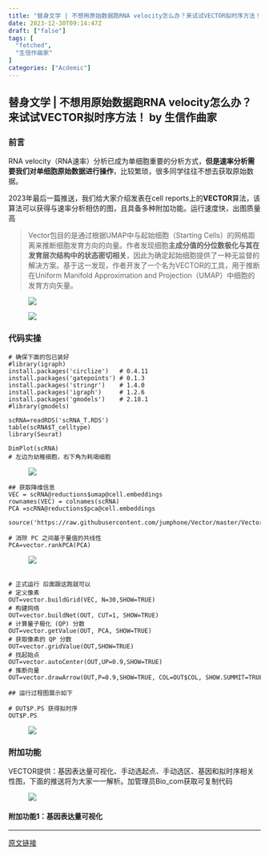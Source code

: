 ```yaml
---
title: "替身文学 | 不想用原始数据跑RNA velocity怎么办？来试试VECTOR拟时序方法！"
date: 2023-12-30T09:14:47Z
draft: ["false"]
tags: [
  "fetched",
  "生信作曲家"
]
categories: ["Acdemic"]
---
```

替身文学 | 不想用原始数据跑RNA velocity怎么办？来试试VECTOR拟时序方法！ by 生信作曲家
------
<div><section><h3><span>前言</span></h3><p>RNA velocity（RNA速率）分析已成为单细胞重要的分析方式，<strong>但是速率分析需要我们对单细胞原始数据进行操作</strong>，比较繁琐，很多同学往往不想去获取原始数据。</p><p>2023年最后一篇推送，我们给大家介绍发表在cell reports上的<span><strong>VECTOR</strong></span>算法，该算法可以获得与速率分析相仿的图，且具备多种附加功能。运行速度快，出图质量高<span></span></p><blockquote><p>Vector包目的是通过根据UMAP中与起始细胞（Starting Cells）的网格距离来推断细胞发育方向的向量。作者发现细胞<strong>主成分值的分位数极化与其在发育层次结构中的状态密切相关</strong>，因此为确定起始细胞提供了一种无监督的解决方案。基于这一发现，作者开发了一个名为VECTOR的工具，用于推断在Uniform Manifold Approximation and Projection（UMAP）中细胞的发育方向矢量。</p></blockquote><figure><figcaption><img data-imgfileid="100004769" data-ratio="0.9294990723562152" data-src="https://mmbiz.qpic.cn/mmbiz_png/mo60jlFOtaAonUsfjVE4sI5xSNyRJ5iblyxPaNpwVtewFEks8qvh6Ld984OVpDJXb7wrgWaDznFsx9ryaMfLXkg/640?wx_fmt=png&amp;from=appmsg" data-type="png" data-w="539" src="https://mmbiz.qpic.cn/mmbiz_png/mo60jlFOtaAonUsfjVE4sI5xSNyRJ5iblyxPaNpwVtewFEks8qvh6Ld984OVpDJXb7wrgWaDznFsx9ryaMfLXkg/640?wx_fmt=png&amp;from=appmsg"></figcaption></figure><figure><figcaption><img data-imgfileid="100004770" data-ratio="0.9920556107249255" data-src="https://mmbiz.qpic.cn/mmbiz_png/mo60jlFOtaAonUsfjVE4sI5xSNyRJ5iblrfqGZ6Poq0A9Hjric9ZQFLTLr5XibgFAjtMqh2SSU6raUhndJPgeDFTQ/640?wx_fmt=png&amp;from=appmsg" data-type="png" data-w="1007" src="https://mmbiz.qpic.cn/mmbiz_png/mo60jlFOtaAonUsfjVE4sI5xSNyRJ5iblrfqGZ6Poq0A9Hjric9ZQFLTLr5XibgFAjtMqh2SSU6raUhndJPgeDFTQ/640?wx_fmt=png&amp;from=appmsg"></figcaption></figure><h3><span>代码实操</span></h3><pre><code><span># 确保下面的包已装好</span><br><span>#library(igraph)</span><br>install.packages(<span>'circlize'</span>)   <span># 0.4.11</span><br>install.packages(<span>'gatepoints'</span>) <span># 0.1.3</span><br>install.packages(<span>'stringr'</span>)    <span># 1.4.0</span><br>install.packages(<span>'igraph'</span>)     <span># 1.2.6</span><br>install.packages(<span>'gmodels'</span>)    <span># 2.18.1</span><br><span>#library(gmodels)</span><br><br>scRNA=readRDS(<span>'scRNA_T.RDS'</span>)<br>table(scRNA$T_celltype)<br><span>library</span>(Seurat)<br><br>DimPlot(scRNA)<br><span># 左边为幼稚细胞，右下角为耗竭细胞</span><br></code></pre><figure><figcaption><img data-imgfileid="100004771" data-ratio="0.6722222222222223" data-src="https://mmbiz.qpic.cn/mmbiz_png/mo60jlFOtaAonUsfjVE4sI5xSNyRJ5iblx7tsAvu1Jguibr7tEypc1ulQricMqZf0pncUw4xNmMdL53bciboLAoUAA/640?wx_fmt=png&amp;from=appmsg" data-type="png" data-w="1080" src="https://mmbiz.qpic.cn/mmbiz_png/mo60jlFOtaAonUsfjVE4sI5xSNyRJ5iblx7tsAvu1Jguibr7tEypc1ulQricMqZf0pncUw4xNmMdL53bciboLAoUAA/640?wx_fmt=png&amp;from=appmsg"></figcaption></figure><pre><code><span>## 获取降维信息</span><br>VEC = scRNA@reductions$umap@cell.embeddings<br>rownames(VEC) = colnames(scRNA)<br>PCA =scRNA@reductions$pca@cell.embeddings<br><br><span>source</span>(<span>'https://raw.githubusercontent.com/jumphone/Vector/master/Vector.R'</span>)<br><br><span># 消除 PC 之间基于量值的共线性 </span><br>PCA=vector.rankPCA(PCA)<br></code></pre><figure><figcaption><img data-imgfileid="100004772" data-ratio="0.5266990291262136" data-src="https://mmbiz.qpic.cn/mmbiz_png/mo60jlFOtaAonUsfjVE4sI5xSNyRJ5ibl5Sxhax2NGRVdm1mHh3KWrYyIcbZibs2DNYAlmffNITVaYKIfpvCh7rw/640?wx_fmt=png&amp;from=appmsg" data-type="png" data-w="824" src="https://mmbiz.qpic.cn/mmbiz_png/mo60jlFOtaAonUsfjVE4sI5xSNyRJ5ibl5Sxhax2NGRVdm1mHh3KWrYyIcbZibs2DNYAlmffNITVaYKIfpvCh7rw/640?wx_fmt=png&amp;from=appmsg"><br><br></figcaption></figure><pre><code><span># 正式运行 后面跟这跑就可以</span><br><span># 定义像素</span><br>OUT=vector.buildGrid(VEC, N=<span>30</span>,SHOW=<span>TRUE</span>)<br><span># 构建网络</span><br>OUT=vector.buildNet(OUT, CUT=<span>1</span>, SHOW=<span>TRUE</span>)<br><span># 计算量子极化 (QP) 分数</span><br>OUT=vector.getValue(OUT, PCA, SHOW=<span>TRUE</span>)<br><span># 获取像素的 QP 分数</span><br>OUT=vector.gridValue(OUT,SHOW=<span>TRUE</span>)<br><span># 找起始点</span><br>OUT=vector.autoCenter(OUT,UP=<span>0.9</span>,SHOW=<span>TRUE</span>)<br><span># 推断向量</span><br>OUT=vector.drawArrow(OUT,P=<span>0.9</span>,SHOW=<span>TRUE</span>, COL=OUT$COL, SHOW.SUMMIT=<span>TRUE</span>)<br><br><span>## 运行过程图展示如下</span><br><br><span># OUT$P.PS 获得拟时序</span><br>OUT$P.PS<br></code></pre><figure><figcaption><img data-imgfileid="100004773" data-ratio="0.5444444444444444" data-src="https://mmbiz.qpic.cn/mmbiz_png/mo60jlFOtaAonUsfjVE4sI5xSNyRJ5iblzH3iaic2phb1eYxoluJ1zL3sOGcG1pznSiblcp5N3cBPibrSo6sGF0VFWg/640?wx_fmt=png&amp;from=appmsg" data-type="png" data-w="1080" src="https://mmbiz.qpic.cn/mmbiz_png/mo60jlFOtaAonUsfjVE4sI5xSNyRJ5iblzH3iaic2phb1eYxoluJ1zL3sOGcG1pznSiblcp5N3cBPibrSo6sGF0VFWg/640?wx_fmt=png&amp;from=appmsg"></figcaption></figure><h3><span>附加功能</span></h3><p>VECTOR提供：基因表达量可视化、手动选起点、手动选区、基因和拟时序相关性图，下面的推送将为大家一一解析。加管理员Bio_com获取可复制代码</p><figure><figcaption><img data-imgfileid="100004785" data-ratio="0.9120370370370371" data-src="https://mmbiz.qpic.cn/mmbiz_png/mo60jlFOtaAonUsfjVE4sI5xSNyRJ5iblVgH3DFQoQwgKdaHo4gSwUBeV79fMa3OznYnf3G254TdRvbGJ77za9Q/640?wx_fmt=png&amp;from=appmsg" data-type="png" data-w="1080" src="https://mmbiz.qpic.cn/mmbiz_png/mo60jlFOtaAonUsfjVE4sI5xSNyRJ5iblVgH3DFQoQwgKdaHo4gSwUBeV79fMa3OznYnf3G254TdRvbGJ77za9Q/640?wx_fmt=png&amp;from=appmsg"></figcaption></figure><h4><span>附加功能1：基因表达量可视化</span></h4><p><mp-pay-preview-filter data-offset="17"></mp-pay-preview-filter></p></section></div>  
<hr>
<a href="https://mp.weixin.qq.com/s/tkvNg_xnLem7GoWgabwFxw",target="_blank" rel="noopener noreferrer">原文链接</a>
